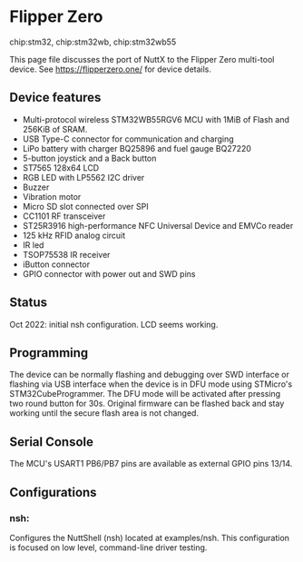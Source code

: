Flipper Zero
============

chip:stm32, chip:stm32wb, chip:stm32wb55

This page file discusses the port of NuttX to the Flipper Zero
multi-tool device. See <https://flipperzero.one/> for device details.

Device features
---------------

-   Multi-protocol wireless STM32WB55RGV6 MCU with 1MiB of Flash and
    256KiB of SRAM.
-   USB Type-C connector for communication and charging
-   LiPo battery with charger BQ25896 and fuel gauge BQ27220
-   5-button joystick and a Back button
-   ST7565 128x64 LCD
-   RGB LED with LP5562 I2C driver
-   Buzzer
-   Vibration motor
-   Micro SD slot connected over SPI
-   CC1101 RF transceiver
-   ST25R3916 high-performance NFC Universal Device and EMVCo reader
-   125 kHz RFID analog circuit
-   IR led
-   TSOP75538 IR receiver
-   iButton connector
-   GPIO connector with power out and SWD pins

Status
------

Oct 2022: initial nsh configuration. LCD seems working.

Programming
-----------

The device can be normally flashing and debugging over SWD interface or
flashing via USB interface when the device is in DFU mode using
STMicro\'s STM32CubeProgrammer. The DFU mode will be activated after
pressing two round button for 30s. Original firmware can be flashed back
and stay working until the secure flash area is not changed.

Serial Console
--------------

The MCU\'s USART1 PB6/PB7 pins are available as external GPIO pins
13/14.

Configurations
--------------

### nsh:

Configures the NuttShell (nsh) located at examples/nsh. This
configuration is focused on low level, command-line driver testing.
